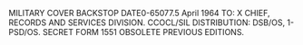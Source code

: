 MILITARY COVER BACKSTOP DATE0-65077.5 April 1964 TO: X CHIEF, RECORDS AND SERVICES DIVISION. CCOCL/SIL DISTRIBUTION: DSB/OS, 1-PSD/OS. SECRET FORM 1551 OBSOLETE PREVIOUS EDITIONS.